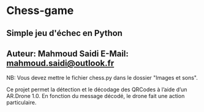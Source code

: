 # Chess-game

Simple jeu d'échec en Python
-------------------
Auteur: Mahmoud Saidi
E-Mail: mahmoud.saidi@outlook.fr
-------------------

NB: Vous devez mettre le fichier chess.py dans le dossier "Images et sons".

Ce projet permet la détection et le décodage des QRCodes à l’aide d’un AR.Drone 1.0. En fonction du message décodé, le drone fait une action particulaire.
